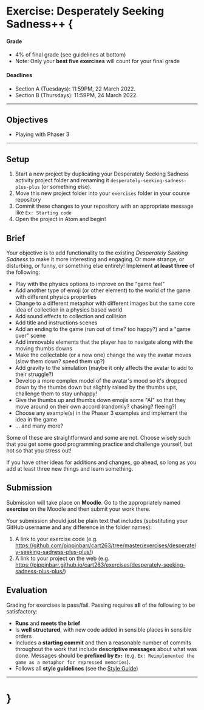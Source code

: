 # Exercise: Desperately Seeking Sadness++ {

#### Grade
- 4% of final grade (see guidelines at bottom)
- Note: Only your **best five exercises** will count for your final grade

#### Deadlines
- Section A (Tuesdays): 11:59PM, 22 March 2022.
- Section B (Thursdays): 11:59PM, 24 March 2022.

---

## Objectives
* Playing with Phaser 3

---

## Setup

1. Start a new project by duplicating your Desperately Seeking Sadness activity project folder and renaming it `desperately-seeking-sadness-plus-plus` (or something else).
2. Move this new project folder into your `exercises` folder in your course repository
3. Commit these changes to your repository with an appropriate message like `Ex: Starting code`
4. Open the project in Atom and begin!

## Brief

Your objective is to add functionality to the existing *Desperately Seeking Sadness* to make it more interesting and engaging. Or more strange, or disturbing, or funny, or something else entirely! Implement **at least three** of the following:

* Play with the physics options to improve on the "game feel"
* Add another type of emoji (or other element) to the world of the game with different physics properties
* Change to a different metaphor with different images but the same core idea of collection in a physics based world
* Add sound effects to collection and collision
* Add title and instructions scenes
* Add an ending to the game (run out of time? too happy?) and a "game over" scene
* Add immovable elements that the player has to navigate along with the moving thumbs downs
* Make the collectable (or a new one) change the way the avatar moves (slow them down? speed them up?)
* Add gravity to the simulation (maybe it only affects the avatar to add to their struggle?)
* Develop a more complex model of the avatar's mood so it's dropped down by the thumbs down but slightly raised by the thumbs ups, challenge them to stay unhappy!
* Give the thumbs up and thumbs down emojis some "AI" so that they move around on their own accord (randomly? chasing? fleeing?)
* Choose any example(s) in the Phaser 3 examples and implement the idea in the game
* ... and many more?

Some of these are straightforward and some are not. Choose wisely such that you get some good programming practice and challenge yourself, but not so that you stress out!

If you have other ideas for additions and changes, go ahead, so long as you add at least three new things and learn something.

## Submission

Submission will take place on **Moodle**. Go to the appropriately named **exercise** on the Moodle and then submit your work there.

Your submission should just be plain text that includes (substituting your GitHub username and any difference in the folder names):

1. A link to your exercise code (e.g. https://github.com/pippinbarr/cart263/tree/master/exercises/desperately-seeking-sadness-plus-plus/)
2. A link to your project on the web (e.g. https://pippinbarr.github.io/cart263/exercises/desperately-seeking-sadness-plus-plus/)

## Evaluation

Grading for exercises is pass/fail. Passing requires **all** of the following to be satisfactory:

- **Runs** and **meets the brief**
- Is **well structured**, with new code added in sensible places in sensible orders
- Includes a **starting commit** and then a reasonable number of commits throughout the work that include **descriptive messages** about what was done. Messages should be **prefixed by `Ex:`** (e.g. `Ex: Reimplemented the game as a metaphor for repressed memories`).
- Follows all **style guidelines** (see the [Style Guide](../guides/style-guide.md))

---

# }
